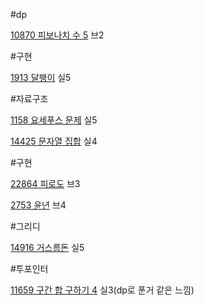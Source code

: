 #dp

[10870 피보나치 수 5](https://www.acmicpc.net/problem/10870)  브2


#구현

[1913 달팽이](https://www.acmicpc.net/problem/1913) 실5

#자료구조

[1158 요세푸스 문제](https://www.acmicpc.net/problem/1158) 실5

[14425 문자열 집합](https://www.acmicpc.net/problem/14425) 실4

#구현

[22864 피로도](https://www.acmicpc.net/problem/22864) 브3

[2753 윤년](https://www.acmicpc.net/problem/2753) 브4

#그리디

[14916 거스름돈](https://www.acmicpc.net/submit/14916/35024217) 실5

#투포인터

[11659 구간 합 구하기 4](https://www.acmicpc.net/problem/11659) 실3(dp로 푼거 같은 느낌)

